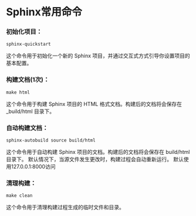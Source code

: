 # Sphinx常用命令

### 初始化项目：
```shell
sphinx-quickstart
```
这个命令用于初始化一个新的 Sphinx 项目，并通过交互式方式引导你设置项目的基本配置。

### 构建文档(1次)：
```shell
make html
```
这个命令用于构建 Sphinx 项目的 HTML 格式文档。构建后的文档将会保存在 _build/html 目录下。

### 自动构建文档：
```shell
sphinx-autobuild source build/html
```
这个命令用于自动构建 Sphinx 项目的文档。构建后的文档将会保存在 build/html 目录下。
默认情况下，当源文件发生更改时，构建过程会自动重新运行。
默认使用127.0.0.1:8000访问

### 清理构建：
```shell
make clean
```
这个命令用于清理构建过程生成的临时文件和目录。


